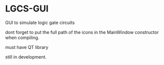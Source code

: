 # LGCS-GUI
GUI to simulate logic gate circuits 

dont forget to put the full path of the icons in the MainWindow constructor when compiling.

must have QT library

still in development.
